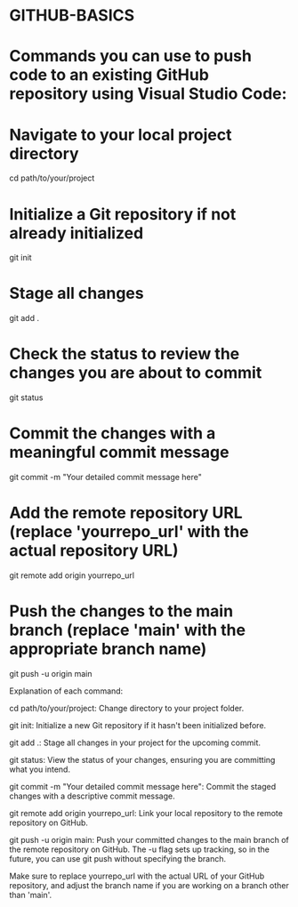 # GITHUB-BASICS
 # Commands you can use to push code to an existing GitHub repository using Visual Studio Code:
# Navigate to your local project directory
cd path/to/your/project

# Initialize a Git repository if not already initialized
git init

# Stage all changes
git add .

# Check the status to review the changes you are about to commit
git status

# Commit the changes with a meaningful commit message
git commit -m "Your detailed commit message here"

# Add the remote repository URL (replace 'yourrepo_url' with the actual repository URL)
git remote add origin yourrepo_url

# Push the changes to the main branch (replace 'main' with the appropriate branch name)
git push -u origin main


Explanation of each command:

cd path/to/your/project: Change directory to your project folder.

git init: Initialize a new Git repository if it hasn't been initialized before.

git add .: Stage all changes in your project for the upcoming commit.

git status: View the status of your changes, ensuring you are committing what you intend.

git commit -m "Your detailed commit message here": Commit the staged changes with a descriptive commit message.

git remote add origin yourrepo_url: Link your local repository to the remote repository on GitHub.

git push -u origin main: Push your committed changes to the main branch of the remote repository on GitHub. The -u flag sets up tracking, so in the future, you can use git push without specifying the branch.

Make sure to replace yourrepo_url with the actual URL of your GitHub repository, and adjust the branch name if you are working on a branch other than 'main'.


